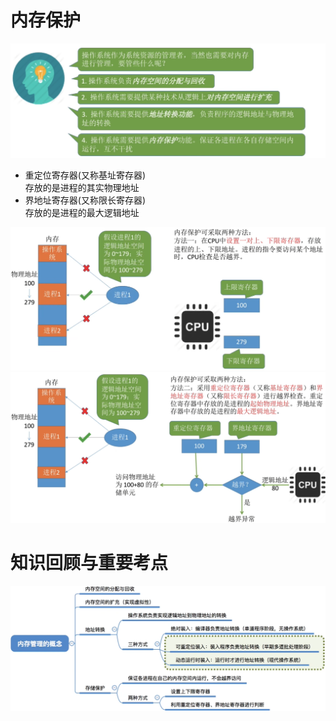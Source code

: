 
# 内存保护
<img src="img/../../img/内存保护.png">

- 重定位寄存器(又称基址寄存器)\
  存放的是进程的其实物理地址
- 界地址寄存器(又称限长寄存器)\
  存放的是进程的最大逻辑地址
<img src="img/../../img/内存保护的第一种方法.png">
<img src="img/../../img/内存保护第二种方法.png">

# 知识回顾与重要考点
<img src="img/../../img/内存管理-知识回顾与重要考点.png">